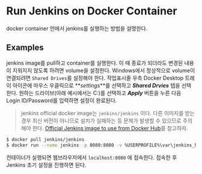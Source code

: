 # Run Jenkins on Docker Container

docker container 안에서 jenkins를 실행하는 방법을 설명한다.

## Examples

jenkins image를 pull하고 container를 실행한다. 이 때 종료가 되더라도 변경된 내용이 지워지지 않도록 하려면 volume을 설정한다. Windows에서 정상적으로 volume이 연결되려면 `Shared Drives`를 설정해야 한다. 작업표시줄 우측 Docker Desktop 트레이 아이콘에 마우스 우클릭으로 **_settings_**를 선택하고 **_Shared Drvies_** 탭을 선택한다. 원하는 드라이브(아래 예시에서는 C:)를 선택하고 **_Apply_** 버튼을 누른 다음 Login ID/Password를 입력하면 설정이 완료된다.

> jenkins official docker image는 `jenkins/jenkins` 이다. 다른 이미지를 받는 경우 최신 버전이 아니므로 설치가 실패하는 등 문제가 발생할 수 있으므로 주의해야 한다. [Official Jenkins image to use from Docker Hub](https://jenkins.io/blog/2018/12/10/the-official-Docker-image/)를 참고하자.

```sh
$ docker pull jenkins/jenkins
$ docker run --name jenkins -p 8080:8080 -v %USERPROFILE%\var\jenkins_home:/var/jenkins_home jenkins/jenkins
```

컨테이너가 실행되면 웹브라우저에서 `localhost:8080` 에 접속한다. 접속한 후 Jenkins 초기 설정을 진행하면 된다.
